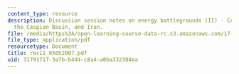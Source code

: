 ```yaml
---
content_type: resource
description: Discussion session notes on energy battlegrounds (II) - Central Asia,
  the Caspian Basin, and Iran.
file: /media/https%3A/open-learning-course-data-rc.s3.amazonaws.com/17-906-reading-seminar-in-social-science-the-geopolitics-and-geoeconomics-of-global-energy-spring-2007/317917173e7bb4d4c8a4a0ba332304ea_rec11_05052007.pdf
file_type: application/pdf
resourcetype: Document
title: rec11_05052007.pdf
uid: 31791717-3e7b-b4d4-c8a4-a0ba332304ea
---
```

